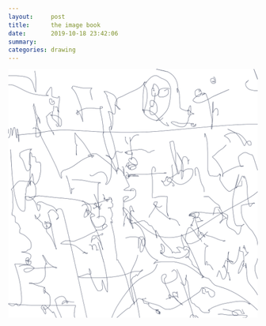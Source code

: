 ```yaml
---
layout:     post
title:      the image book
date:       2019-10-18 23:42:06
summary:    
categories: drawing
---
```

![the image book](/images/diary/the-image-book.png ".")
